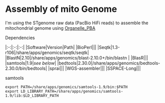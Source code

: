 # Assembly of mito Genome 

I'm using the STgenome raw data (PacBio HiFi reads) to assemble the mitochondrial genome using [Organelle_PBA](https://github.com/aubombarely/Organelle_PBA)

Dependencies

|:-:|:-:|:-:|
|Software|Version|Path|
|BioPerl|||
|Seqtk|1.3-r106|/share/apps/genomics/seqtk/seqtk|
|BlastN|2.10|/share/apps/genomics/blast-2.10.0+/bin/blastn |
|BlasR|||
|samtools|1.9|*see below*|
|bedtools|2.30.0|/share/apps/genomics/bedtools-2.30.0/bin/bedtools|
|sprai|||
|WGS-assembler|||
|SSPACE-Long|||

samtools
```
export PATH=/share/apps/genomics/samtools-1.9/bin:$PATH
export LD_LIBRARY_PATH=/share/apps/genomics/samtools-1.9/lib:$LD_LIBRARY_PATH

```
